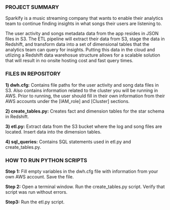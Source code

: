 ### PROJECT SUMMARY

Sparkify is a music streaming company that wants to enable their analytics team to continue finding insights in what songs their users are listening to.  

The user activity and songs metadata data from the app resides in JSON files in S3. 
The ETL pipeline will extract their data from S3, stage the data in Redshift, and transform data into a set of dimensional tables that the analytics team can query for insights. 
Putting this data in the cloud and utlizing a Redshift data warehosue structure allows for a scalable solution that will result in no onsite hosting cost and fast query times. 


### FILES IN REPOSITORY

__1) dwh.cfg:__  Contains file paths for the user activity and song data files in S3. Also contains information related to the cluster you will be running in AWS. 
Prior to running, the user should fill in their own information from their AWS accounts under the [IAM_role] and [Cluster] sections.

__2) create_tables.py:__ Creates fact and dimension tables for the star schema in Redshift.  

__3) etl.py:__ Extract data from the S3 bucket where the log and song files are located. Insert data into the dimension tables.  

__4) sql_queries:__ Contains SQL statements used in etl.py and create_tables.py.


### HOW TO RUN PYTHON SCRIPTS  

__Step 1:__ Fill empty variables in the dwh.cfg file with information from your own AWS account. Save the file.   

__Step 2:__ Open a terminal window. Run the create_tables.py script. Verify that script was run without errors.  

__Step3:__ Run the etl.py script.  
